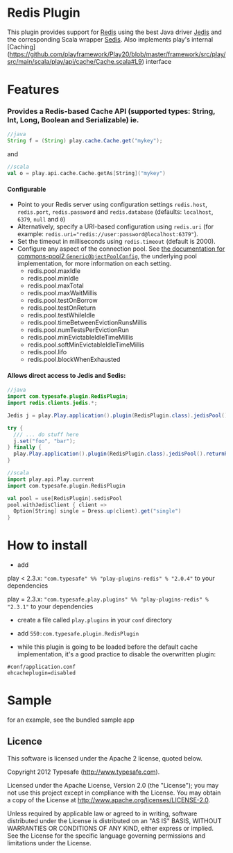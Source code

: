 # Redis Plugin

This plugin provides support for [Redis](http://redis.io/) using the best Java driver [Jedis](https://github.com/xetorthio/jedis) and the corresponding Scala wrapper [Sedis](https://github.com/pk11/sedis). Also implements play's internal [Caching] (https://github.com/playframework/Play20/blob/master/framework/src/play/src/main/scala/play/api/cache/Cache.scala#L9) interface  

# Features

###  Provides a Redis-based Cache API (supported types: String, Int, Long, Boolean and Serializable) ie.

```java
//java
String f = (String) play.cache.Cache.get("mykey");
```

and 

```scala
//scala
val o = play.api.cache.Cache.getAs[String]("mykey")
```

#### Configurable

* Point to your Redis server using configuration settings  ```redis.host```, ```redis.port```,  ```redis.password``` and ```redis.database``` (defaults: ```localhost```, ```6379```, ```null``` and ```0```)
* Alternatively, specify a URI-based configuration using ```redis.uri``` (for example: ```redis.uri="redis://user:password@localhost:6379"```).
* Set the timeout in milliseconds using ```redis.timeout``` (default is 2000).
* Configure any aspect of the connection pool. See [the documentation for commons-pool2 ```GenericObjectPoolConfig```](https://commons.apache.org/proper/commons-pool/apidocs/org/apache/commons/pool2/impl/GenericObjectPoolConfig.html), the underlying pool implementation, for more information on each setting.
    * redis.pool.maxIdle
    * redis.pool.minIdle
    * redis.pool.maxTotal
    * redis.pool.maxWaitMillis
    * redis.pool.testOnBorrow
    * redis.pool.testOnReturn
    * redis.pool.testWhileIdle
    * redis.pool.timeBetweenEvictionRunsMillis
    * redis.pool.numTestsPerEvictionRun
    * redis.pool.minEvictableIdleTimeMillis
    * redis.pool.softMinEvictableIdleTimeMillis
    * redis.pool.lifo
    * redis.pool.blockWhenExhausted


#### Allows direct access to Jedis and Sedis: 

```java
//java
import com.typesafe.plugin.RedisPlugin;
import redis.clients.jedis.*;

Jedis j = play.Play.application().plugin(RedisPlugin.class).jedisPool().getResource();

try {
  /// ... do stuff here 
  j.set("foo", "bar");
} finally {
  play.Play.application().plugin(RedisPlugin.class).jedisPool().returnResource(j);
}  
```

```scala
//scala
import play.api.Play.current
import com.typesafe.plugin.RedisPlugin

val pool = use[RedisPlugin].sedisPool
pool.withJedisClient { client =>
  Option[String] single = Dress.up(client).get("single")
}
```
# How to install

* add 

play < 2.3.x:
```"com.typesafe" %% "play-plugins-redis" % "2.0.4"``` to your dependencies

play = 2.3.x:
```"com.typesafe.play.plugins" %% "play-plugins-redis" % "2.3.1"``` to your dependencies

* create a file called ```play.plugins``` in your ```conf``` directory

* add ```550:com.typesafe.plugin.RedisPlugin```

*  while this plugin is going to be loaded before the default cache implementation,  it's a good practice to disable the overwritten plugin:

```
#conf/application.conf
ehcacheplugin=disabled
```

# Sample

for an example, see the bundled sample app


## Licence

This software is licensed under the Apache 2 license, quoted below.

Copyright 2012 Typesafe (http://www.typesafe.com).

Licensed under the Apache License, Version 2.0 (the "License"); you may not use this project except in compliance with the License. You may obtain a copy of the License at http://www.apache.org/licenses/LICENSE-2.0.

Unless required by applicable law or agreed to in writing, software distributed under the License is distributed on an "AS IS" BASIS, WITHOUT WARRANTIES OR CONDITIONS OF ANY KIND, either express or implied. See the License for the specific language governing permissions and limitations under the License.
